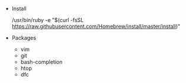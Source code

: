 * Install

    /usr/bin/ruby -e "$(curl -fsSL https://raw.githubusercontent.com/Homebrew/install/master/install)"

* Packages
  - vim
  - git
  - bash-completion
  - htop
  - dfc
